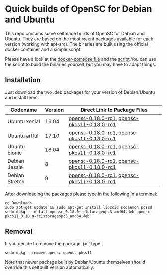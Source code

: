 # Quick builds of OpenSC for Debian and Ubuntu 

This repo contains some selfmade builds of OpenSC for Debian and Ubuntu. They are based on the most recent packages available for each version (working with apt-src). The binaries are built using the official docker container and a simple script.

Please have a look at the [docker-compose file](docker-compose.yml) and the [script](OpenSC_build.sh).You can use the script to build the binaries yourself, but you may have to adapt things.

## Installation

Just download the two .deb packages for your version of Debian/Ubuntu and install them.

Codename | Version | Direct Link to Package Files
---------|---------|-----------------------------
Ubuntu xenial | 16.04 | [opensc-0.18.0-rc1](https://github.com/Nitrokey/opensc-build/raw/master/xenial/opensc_0.18.0%7Erc1storageopc3_amd64.deb), [opensc-pkcs11-0.18.0-rc1](https://github.com/Nitrokey/opensc-build/raw/master/xenial/opensc-pkcs11_0.18.0%7Erc1storageopc3_amd64.deb)
Ubuntu artful | 17.10 | [opensc-0.18.0-rc1](https://github.com/Nitrokey/opensc-build/raw/master/artful/opensc_0.18.0%7Erc1storageopc3_amd64.deb), [opensc-pkcs11-0.18.0-rc1](https://github.com/Nitrokey/opensc-build/raw/master/artful/opensc-pkcs11_0.18.0%7Erc1storageopc3_amd64.deb)
Ubuntu bionic | 18.04 | [opensc-0.18.0-rc1](https://github.com/Nitrokey/opensc-build/raw/master/bionic/opensc_0.18.0%7Erc1storageopc3_amd64.deb), [opensc-pkcs11-0.18.0-rc1](https://github.com/Nitrokey/opensc-build/raw/master/bionic/opensc-pkcs11_0.18.0%7Erc1storageopc3_amd64.deb)
Debian Jessie | 8 | [opensc-0.18.0-rc1](https://github.com/Nitrokey/opensc-build/raw/master/jessie/opensc_0.18.0%7Erc1storageopc3_amd64.deb), [opensc-pkcs11-0.18.0-rc1](https://github.com/Nitrokey/opensc-build/raw/master/jessie/opensc-pkcs11_0.18.0%7Erc1storageopc3_amd64.deb)
Debian Stretch | 9 | [opensc-0.18.0-rc1](https://github.com/Nitrokey/opensc-build/raw/master/stretch/opensc_0.18.0%7Erc1storageopc3_amd64.deb), [opensc-pkcs11-0.18.0-rc1](https://github.com/Nitrokey/opensc-build/raw/master/stretch/opensc-pkcs11_0.18.0%7Erc1storageopc3_amd64.deb)

After downloading the packages please type in the following in a terminal:

```
cd Downloads
sudo apt-get update && sudo apt-get install libccid scdaemon pcscd
sudo dpkg --install opensc_0.18.0~rc1storageopc3_amd64.deb opensc-pkcs11_0.18.0~rc1storageopc3_amd64.deb
```

## Removal

If you decide to remove the package, just type:

```
sudo dpkg --remove opensc opensc-pkcs11
```

Note that newer package built by Debian/Ubuntu themselves should override this selfbuilt version automatically.
